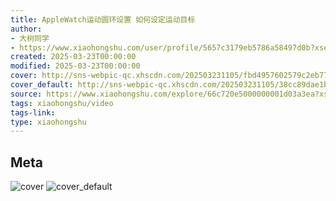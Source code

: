 ```yaml
---
title: AppleWatch运动圆环设置 如何设定运动目标
author:
- 大树同学
- https://www.xiaohongshu.com/user/profile/5657c3179eb5786a58497d0b?xsec_token=undefined
created: 2025-03-23T00:00:00
modified: 2025-03-23T00:00:00
cover: http://sns-webpic-qc.xhscdn.com/202503231105/fbd4957602579c2eb77797abf53af0e7/1040g008316r50auk0s00437sf51hev8bctl1220!nc_n_webp_prv_1
cover_default: http://sns-webpic-qc.xhscdn.com/202503231105/38cc89dae1b2fb8685171275574d0720/1040g008316r50auk0s00437sf51hev8bctl1220!nc_n_webp_mw_1
source: https://www.xiaohongshu.com/explore/66c720e5000000001d03a3ea?xsec_token=ABnkv8GANJiT9QL1-q_wKnA1rCbB0M2nSQyYIb3ZZSHnc=
tags: xiaohongshu/video
tags-link:
type: xiaohongshu
---
```


## Meta

![cover](http://sns-webpic-qc.xhscdn.com/202503231105/fbd4957602579c2eb77797abf53af0e7/1040g008316r50auk0s00437sf51hev8bctl1220!nc_n_webp_prv_1)
![cover_default](http://sns-webpic-qc.xhscdn.com/202503231105/38cc89dae1b2fb8685171275574d0720/1040g008316r50auk0s00437sf51hev8bctl1220!nc_n_webp_mw_1)
